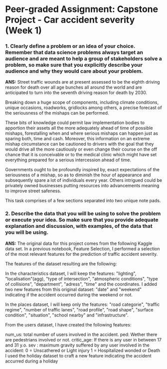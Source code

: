 # Peer-graded Assignment: Capstone Project - Car accident severity (Week 1)

### 1. Clearly define a problem or an idea of your choice. Remember that data science problems always target an audience and are meant to help a group of stakeholders solve a problem, so make sure that you explicitly describe your audience and why they would care about your problem.

**ANS:** Street traffic wounds are at present assessed to be the eighth driving reason for death over all age bunches all around the world and are anticipated to turn into the seventh driving reason for death by 2030.

Breaking down a huge scope of components, including climate conditions, unique occasions, roadworks, gridlocks among others, a precise forecast of the seriousness of the mishaps can be performed.

These bits of knowledge could permit law implementation bodies to apportion their assets all the more adequately ahead of time of possible mishaps, forestalling when and where serious mishaps can happen just as sparing both, time and cash. Moreover, this information on an extreme mishap circumstance can be cautioned to drivers with the goal that they would drive all the more cautiously or even change their course on the off chance that it is conceivable or to the medical clinic which might have set everything prepared for a serious intercession ahead of time.

Governments ought to be profoundly inspired by, exact expectations of the seriousness of a mishap, so as to diminish the hour of appearance and subsequently spare a lot of individuals every year. Others intrigued could be privately owned businesses putting resources into advancements meaning to improve street safeness.

This task comprises of a few sections separated into two unique note pads.


### 2. Describe the data that you will be using to solve the problem or execute your idea. So make sure that you provide adequate explanation and discussion, with examples, of the data that you will be using.

**ANS:** The original data for this project comes from the following Kaggle data set. In a previous notebook, Feature Selection, I performed a selection of the most relevant features for the prediction of traffic accident severity.

The features of the dataset resulting are the following:

In the characteristics dataset, I will keep the features: "lighting", "localisation"(agg), "type of intersection", "atmospheric conditions", "type of collisions", "department", "adress", "time" and the coordinates. I added two new features from this original dataset: "date" and "weekend" indicating if the accident occurred during the weekend or not.

In the places dataset, I will keep only the features: "road categorie", "traffic regime", "number of traffic lanes", "road profile", "road shape", "surface condition", "situation", "school nearby" and "infrastructure".

From the users dataset, I have created the following features:

num_us: total number of users involved in the accident.
ped: Wether there are pedestrians involved or not.
critic_age: If there is any user in between 17 and 31 y.o.
sev : maximum gravity suffered by any user involved in the accident:
0 = Unscathered or Light injury
1 = Hospitalized wonded or Death
I used the holiday dataset to craft a new feature indicating the accident accurred during a holiday
